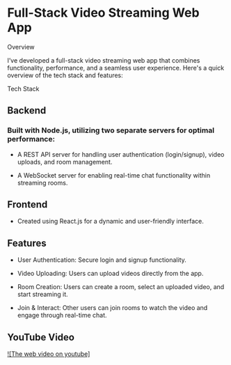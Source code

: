 # Full-Stack Video Streaming Web App

Overview

I’ve developed a full-stack video streaming web app that combines functionality, performance, and a seamless user experience. Here's a quick overview of the tech stack and features:

Tech Stack

## Backend

### Built with Node.js, utilizing two separate servers for optimal performance:

- A REST API server for handling user authentication (login/signup), video uploads, and room management.

- A WebSocket server for enabling real-time chat functionality within streaming rooms.

## Frontend

- Created using React.js for a dynamic and user-friendly interface.

## Features

- User Authentication: Secure login and signup functionality.

- Video Uploading: Users can upload videos directly from the app.

- Room Creation: Users can create a room, select an uploaded video, and start streaming it.

- Join & Interact: Other users can join rooms to watch the video and engage through real-time chat.
## YouTube Video
[![The web video on youtube]](https://www.youtube.com/watch?v=bTJ9QlCoHm0)

